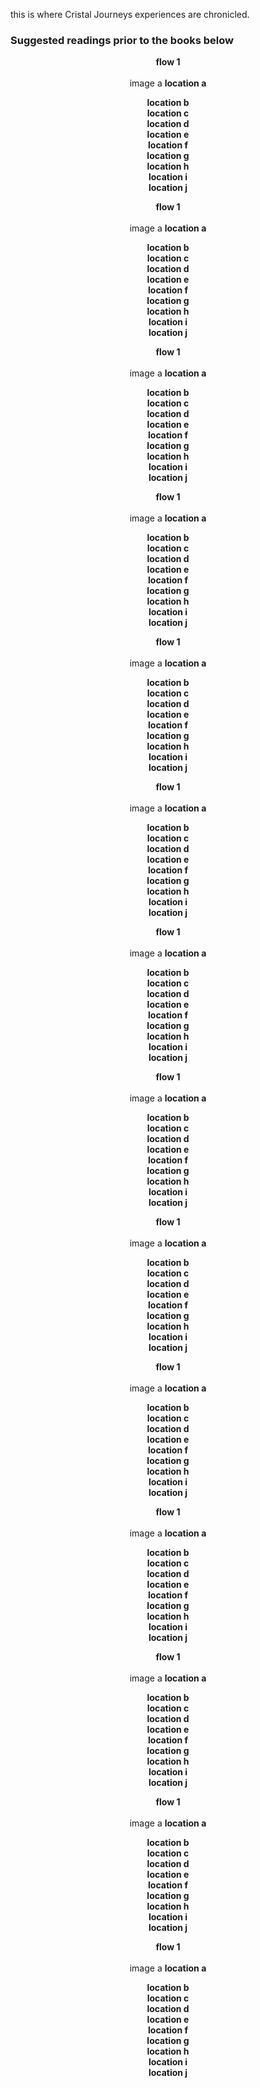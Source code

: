 this is where Cristal Journeys experiences are chronicled.

<div align="left">

<p>
						<h3>Suggested readings prior to the books below</h3> 
</p> </div>
     
 <div align="center">

<strong>flow 1</strong><br>
<br>
image a
<strong>location a</strong><br>
 
<strong>location b</strong><br>
<strong>location c</strong><br>
<strong>location d</strong><br>
<strong>location e</strong><br>
<strong>location f</strong><br>
<strong>location g</strong><br>
<strong>location h</strong><br>
<strong>location i</strong><br>
<strong>location j</strong><br>
</div>
 <div align="center">

<strong>flow 1</strong><br>
<br>
image a
<strong>location a</strong><br>
 
<strong>location b</strong><br>
<strong>location c</strong><br>
<strong>location d</strong><br>
<strong>location e</strong><br>
<strong>location f</strong><br>
<strong>location g</strong><br>
<strong>location h</strong><br>
<strong>location i</strong><br>
<strong>location j</strong><br>
</div>
 <div align="center">

<strong>flow 1</strong><br>
<br>
image a
<strong>location a</strong><br>
 
<strong>location b</strong><br>
<strong>location c</strong><br>
<strong>location d</strong><br>
<strong>location e</strong><br>
<strong>location f</strong><br>
<strong>location g</strong><br>
<strong>location h</strong><br>
<strong>location i</strong><br>
<strong>location j</strong><br>
</div>
 <div align="center">

<strong>flow 1</strong><br>
<br>
image a
<strong>location a</strong><br>
 
<strong>location b</strong><br>
<strong>location c</strong><br>
<strong>location d</strong><br>
<strong>location e</strong><br>
<strong>location f</strong><br>
<strong>location g</strong><br>
<strong>location h</strong><br>
<strong>location i</strong><br>
<strong>location j</strong><br>
</div>
 <div align="center">

<strong>flow 1</strong><br>
<br>
image a
<strong>location a</strong><br>
 
<strong>location b</strong><br>
<strong>location c</strong><br>
<strong>location d</strong><br>
<strong>location e</strong><br>
<strong>location f</strong><br>
<strong>location g</strong><br>
<strong>location h</strong><br>
<strong>location i</strong><br>
<strong>location j</strong><br>
</div>
 <div align="center">

<strong>flow 1</strong><br>
<br>
image a
<strong>location a</strong><br>
 
<strong>location b</strong><br>
<strong>location c</strong><br>
<strong>location d</strong><br>
<strong>location e</strong><br>
<strong>location f</strong><br>
<strong>location g</strong><br>
<strong>location h</strong><br>
<strong>location i</strong><br>
<strong>location j</strong><br>
</div>
 <div align="center">

<strong>flow 1</strong><br>
<br>
image a
<strong>location a</strong><br>
 
<strong>location b</strong><br>
<strong>location c</strong><br>
<strong>location d</strong><br>
<strong>location e</strong><br>
<strong>location f</strong><br>
<strong>location g</strong><br>
<strong>location h</strong><br>
<strong>location i</strong><br>
<strong>location j</strong><br>
</div>
 <div align="center">

<strong>flow 1</strong><br>
<br>
image a
<strong>location a</strong><br>
 
<strong>location b</strong><br>
<strong>location c</strong><br>
<strong>location d</strong><br>
<strong>location e</strong><br>
<strong>location f</strong><br>
<strong>location g</strong><br>
<strong>location h</strong><br>
<strong>location i</strong><br>
<strong>location j</strong><br>
</div>
 <div align="center">

<strong>flow 1</strong><br>
<br>
image a
<strong>location a</strong><br>
 
<strong>location b</strong><br>
<strong>location c</strong><br>
<strong>location d</strong><br>
<strong>location e</strong><br>
<strong>location f</strong><br>
<strong>location g</strong><br>
<strong>location h</strong><br>
<strong>location i</strong><br>
<strong>location j</strong><br>
</div>
 <div align="center">

<strong>flow 1</strong><br>
<br>
image a
<strong>location a</strong><br>
 
<strong>location b</strong><br>
<strong>location c</strong><br>
<strong>location d</strong><br>
<strong>location e</strong><br>
<strong>location f</strong><br>
<strong>location g</strong><br>
<strong>location h</strong><br>
<strong>location i</strong><br>
<strong>location j</strong><br>
</div>
 <div align="center">

<strong>flow 1</strong><br>
<br>
image a
<strong>location a</strong><br>
 
<strong>location b</strong><br>
<strong>location c</strong><br>
<strong>location d</strong><br>
<strong>location e</strong><br>
<strong>location f</strong><br>
<strong>location g</strong><br>
<strong>location h</strong><br>
<strong>location i</strong><br>
<strong>location j</strong><br>
</div>
 <div align="center">

<strong>flow 1</strong><br>
<br>
image a
<strong>location a</strong><br>
 
<strong>location b</strong><br>
<strong>location c</strong><br>
<strong>location d</strong><br>
<strong>location e</strong><br>
<strong>location f</strong><br>
<strong>location g</strong><br>
<strong>location h</strong><br>
<strong>location i</strong><br>
<strong>location j</strong><br>
</div>
 <div align="center">

<strong>flow 1</strong><br>
<br>
image a
<strong>location a</strong><br>
 
<strong>location b</strong><br>
<strong>location c</strong><br>
<strong>location d</strong><br>
<strong>location e</strong><br>
<strong>location f</strong><br>
<strong>location g</strong><br>
<strong>location h</strong><br>
<strong>location i</strong><br>
<strong>location j</strong><br>
</div>
 <div align="center">

<strong>flow 1</strong><br>
<br>
image a
<strong>location a</strong><br>
 
<strong>location b</strong><br>
<strong>location c</strong><br>
<strong>location d</strong><br>
<strong>location e</strong><br>
<strong>location f</strong><br>
<strong>location g</strong><br>
<strong>location h</strong><br>
<strong>location i</strong><br>
<strong>location j</strong><br>
</div>

  
